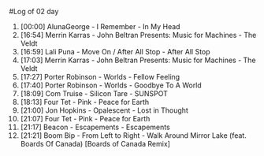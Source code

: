#Log of 02 day

1. [00:00] AlunaGeorge - I Remember - In My Head
1. [16:54] Merrin Karras - John Beltran Presents: Music for Machines - The Veldt
1. [16:59] Lali Puna - Move On / After All Stop - After All Stop
1. [17:03] Merrin Karras - John Beltran Presents: Music for Machines - The Veldt
1. [17:27] Porter Robinson - Worlds - Fellow Feeling
1. [17:40] Porter Robinson - Worlds - Goodbye To A World
1. [18:09] Com Truise - Silicon Tare - SUNSPOT
1. [18:13] Four Tet - Pink - Peace for Earth
1. [21:00] Jon Hopkins - Opalescent - Lost in Thought
1. [21:07] Four Tet - Pink - Peace for Earth
1. [21:17] Beacon - Escapements - Escapements
1. [21:21] Boom Bip - From Left to Right - Walk Around Mirror Lake (feat. Boards Of Canada) [Boards of Canada Remix]
